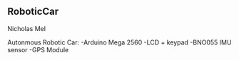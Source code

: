 ## RoboticCar

Nicholas Mel

Autonmous Robotic Car:
 -Arduino Mega 2560
 -LCD + keypad
 -BNO055 IMU sensor
 -GPS Module

